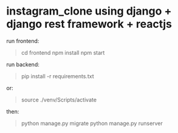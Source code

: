 # instagram_clone using django + django rest framework + reactjs


run frontend:

> cd frontend
> npm install
>  npm start

run backend: 

> pip install -r requirements.txt

or:

>  source ./venv/Scripts/activate

then:

> python manage.py migrate
> python manage.py runserver
